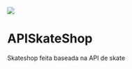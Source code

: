 <img src="http://img.shields.io/static/v1?label=STATUS&message=EM%20DESENVOLVIMENTO&color=GREEN&style=for-the-badge"/>
<h1> APISkateShop</h1>

Skateshop feita baseada na API de skate 
